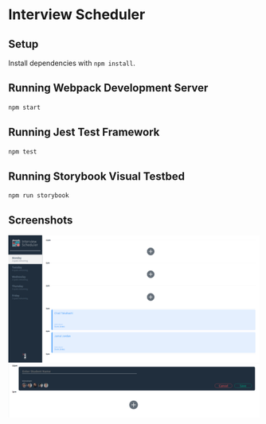 # Interview Scheduler

## Setup

Install dependencies with `npm install`.

## Running Webpack Development Server

```sh
npm start
```

## Running Jest Test Framework

```sh
npm test
```

## Running Storybook Visual Testbed

```sh
npm run storybook
```

## Screenshots

!["home page"](https://github.com/ngoalvin/scheduler/blob/master/docs/home.png?raw=true)
!["appointment form"](https://github.com/ngoalvin/scheduler/blob/master/docs/appointment-form.png?raw=true)

